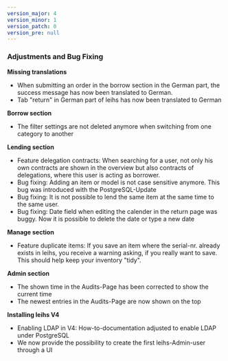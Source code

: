 ```yaml
---
version_major: 4
version_minor: 1
version_patch: 0
version_pre: null
---
```


### Adjustments and Bug Fixing

**Missing translations**
- When submitting an order in the borrow section in the German part, the success message has now been translated to German.
- Tab "return" in German part of leihs has now been translated to German

**Borrow section**
- The filter settings are not deleted anymore when switching from one category to another

**Lending section**
- Feature delegation contracts: When searching for a user, not only his own contracts are shown in the overview but also contracts of delegations, where this user is acting as borrower.
- Bug fixing: Adding an item or model is not case sensitive anymore. This bug was introduced with the PostgreSQL-Update
- Bug fixing: It is not possible to lend the same item at the same time to the same user.
- Bug fixing: Date field when editing the calender in the return page was buggy. Now it is possible to delete the date or type a new date

**Manage section**
- Feature duplicate items: If you save an item where the serial-nr. already exists in leihs, you receive a warning asking, if you really want to save. This should help keep your inventory "tidy".

**Admin section**
- The shown time in the Audits-Page has been corrected to show the current time
- The newest entries in the Audits-Page are now shown on the top

**Installing leihs V4**
- Enabling LDAP  in V4: How-to-documentation adjusted to enable LDAP under PostgreSQL
- We now provide the possibility to create the first leihs-Admin-user through a UI

